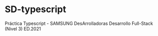 # SD-typescript

Práctica Typescript - SAMSUNG DesArrolladoras
Desarrollo Full-Stack (Nivel 3) ED.2021
